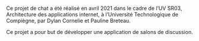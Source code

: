 #

Ce projet de chat a été réalisé en avril 2021 dans le cadre de l’UV SR03, Architecture des applications internet, à l’Université Technologique de Compiègne, par Dylan Cornelie et Pauline Breteau.

Ce projet a pour but de développer une application de salons de discussion.
